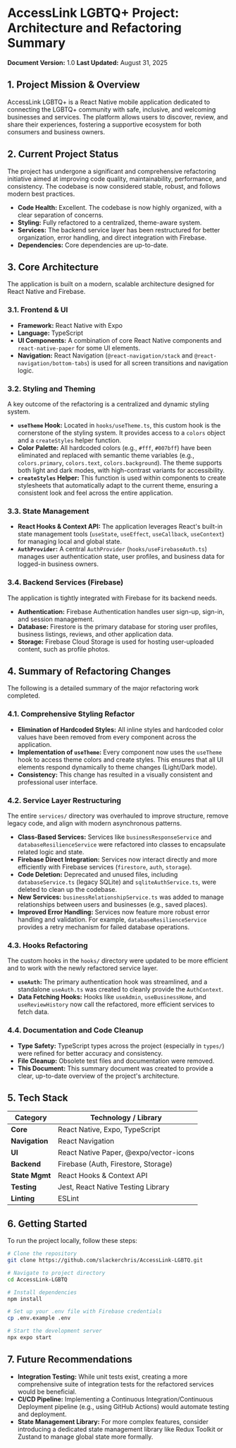 # AccessLink LGBTQ+ Project: Architecture and Refactoring Summary

**Document Version:** 1.0
**Last Updated:** August 31, 2025

## 1. Project Mission & Overview

AccessLink LGBTQ+ is a React Native mobile application dedicated to connecting the LGBTQ+ community with safe, inclusive, and welcoming businesses and services. The platform allows users to discover, review, and share their experiences, fostering a supportive ecosystem for both consumers and business owners.

## 2. Current Project Status

The project has undergone a significant and comprehensive refactoring initiative aimed at improving code quality, maintainability, performance, and consistency. The codebase is now considered stable, robust, and follows modern best practices.

- **Code Health:** Excellent. The codebase is now highly organized, with a clear separation of concerns.
- **Styling:** Fully refactored to a centralized, theme-aware system.
- **Services:** The backend service layer has been restructured for better organization, error handling, and direct integration with Firebase.
- **Dependencies:** Core dependencies are up-to-date.

## 3. Core Architecture

The application is built on a modern, scalable architecture designed for React Native and Firebase.

### 3.1. Frontend & UI

-   **Framework:** React Native with Expo
-   **Language:** TypeScript
-   **UI Components:** A combination of core React Native components and `react-native-paper` for some UI elements.
-   **Navigation:** React Navigation (`@react-navigation/stack` and `@react-navigation/bottom-tabs`) is used for all screen transitions and navigation logic.

### 3.2. Styling and Theming

A key outcome of the refactoring is a centralized and dynamic styling system.

-   **`useTheme` Hook:** Located in `hooks/useTheme.ts`, this custom hook is the cornerstone of the styling system. It provides access to a `colors` object and a `createStyles` helper function.
-   **Color Palette:** All hardcoded colors (e.g., `#fff`, `#007bff`) have been eliminated and replaced with semantic theme variables (e.g., `colors.primary`, `colors.text`, `colors.background`). The theme supports both light and dark modes, with high-contrast variants for accessibility.
-   **`createStyles` Helper:** This function is used within components to create stylesheets that automatically adapt to the current theme, ensuring a consistent look and feel across the entire application.

### 3.3. State Management

-   **React Hooks & Context API:** The application leverages React's built-in state management tools (`useState`, `useEffect`, `useCallback`, `useContext`) for managing local and global state.
-   **`AuthProvider`:** A central `AuthProvider` (`hooks/useFirebaseAuth.ts`) manages user authentication state, user profiles, and business data for logged-in business owners.

### 3.4. Backend Services (Firebase)

The application is tightly integrated with Firebase for its backend needs.

-   **Authentication:** Firebase Authentication handles user sign-up, sign-in, and session management.
-   **Database:** Firestore is the primary database for storing user profiles, business listings, reviews, and other application data.
-   **Storage:** Firebase Cloud Storage is used for hosting user-uploaded content, such as profile photos.

## 4. Summary of Refactoring Changes

The following is a detailed summary of the major refactoring work completed.

### 4.1. Comprehensive Styling Refactor

-   **Elimination of Hardcoded Styles:** All inline styles and hardcoded color values have been removed from every component across the application.
-   **Implementation of `useTheme`:** Every component now uses the `useTheme` hook to access theme colors and create styles. This ensures that all UI elements respond dynamically to theme changes (Light/Dark mode).
-   **Consistency:** This change has resulted in a visually consistent and professional user interface.

### 4.2. Service Layer Restructuring

The entire `services/` directory was overhauled to improve structure, remove legacy code, and align with modern asynchronous patterns.

-   **Class-Based Services:** Services like `businessResponseService` and `databaseResilienceService` were refactored into classes to encapsulate related logic and state.
-   **Firebase Direct Integration:** Services now interact directly and more efficiently with Firebase services (`firestore`, `auth`, `storage`).
-   **Code Deletion:** Deprecated and unused files, including `databaseService.ts` (legacy SQLite) and `sqliteAuthService.ts`, were deleted to clean up the codebase.
-   **New Services:** `businessRelationshipService.ts` was added to manage relationships between users and businesses (e.g., saved places).
-   **Improved Error Handling:** Services now feature more robust error handling and validation. For example, `databaseResilienceService` provides a retry mechanism for failed database operations.

### 4.3. Hooks Refactoring

The custom hooks in the `hooks/` directory were updated to be more efficient and to work with the newly refactored service layer.

-   **`useAuth`:** The primary authentication hook was streamlined, and a standalone `useAuth.ts` was created to cleanly provide the `AuthContext`.
-   **Data Fetching Hooks:** Hooks like `useAdmin`, `useBusinessHome`, and `useReviewHistory` now call the refactored, more efficient services to fetch data.

### 4.4. Documentation and Code Cleanup

-   **Type Safety:** TypeScript types across the project (especially in `types/`) were refined for better accuracy and consistency.
-   **File Cleanup:** Obsolete test files and documentation were removed.
-   **This Document:** This summary document was created to provide a clear, up-to-date overview of the project's architecture.

## 5. Tech Stack

| Category       | Technology / Library                               |
| -------------- | -------------------------------------------------- |
| **Core**       | React Native, Expo, TypeScript                   |
| **Navigation** | React Navigation                                   |
| **UI**         | React Native Paper, @expo/vector-icons             |
| **Backend**    | Firebase (Auth, Firestore, Storage)                |
| **State Mgmt** | React Hooks & Context API                          |
| **Testing**    | Jest, React Native Testing Library                 |
| **Linting**    | ESLint                                             |

## 6. Getting Started

To run the project locally, follow these steps:

```bash
# Clone the repository
git clone https://github.com/slackerchris/AccessLink-LGBTQ.git

# Navigate to project directory
cd AccessLink-LGBTQ

# Install dependencies
npm install

# Set up your .env file with Firebase credentials
cp .env.example .env

# Start the development server
npx expo start
```

## 7. Future Recommendations

-   **Integration Testing:** While unit tests exist, creating a more comprehensive suite of integration tests for the refactored services would be beneficial.
-   **CI/CD Pipeline:** Implementing a Continuous Integration/Continuous Deployment pipeline (e.g., using GitHub Actions) would automate testing and deployment.
-   **State Management Library:** For more complex features, consider introducing a dedicated state management library like Redux Toolkit or Zustand to manage global state more formally.
